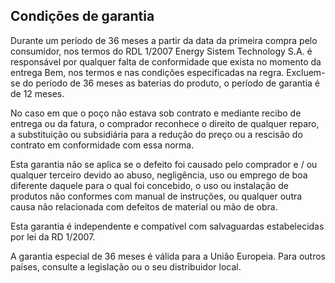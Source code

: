 ## Condições de garantia

Durante um período de 36 meses a partir da data da primeira compra pelo consumidor, nos termos do RDL 1/2007 Energy Sistem Technology S.A. é responsável por qualquer falta de conformidade que exista no momento da entrega Bem, nos termos e nas condições especificadas na regra. Excluem-se do período de 36 meses as baterias do produto, o período de garantia é de 12 meses.

No caso em que o poço não estava sob contrato e mediante recibo de entrega ou da fatura, o comprador reconhece o direito de qualquer reparo, a substituição ou subsidiária para a redução do preço ou a rescisão do contrato em conformidade com essa norma.

Esta garantia não se aplica se o defeito foi causado pelo comprador e / ou qualquer terceiro devido ao abuso, negligência, uso ou emprego de boa diferente daquele para o qual foi concebido, o uso ou instalação de produtos não conformes com manual de instruções, ou qualquer outra causa não relacionada com defeitos de material ou mão de obra.

Esta garantia é independente e compatível com salvaguardas estabelecidas por lei da RD 1/2007.

A garantia especial de 36 meses é válida para a União Europeia. Para outros países, consulte a legislação ou o seu distribuidor local.
